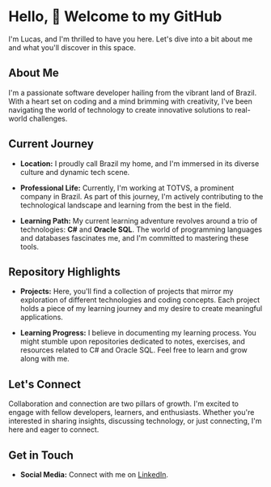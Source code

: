 # Hello, 👋 Welcome to my GitHub

I'm Lucas, and I'm thrilled to have you here. Let's dive into a bit about me and what you'll discover in this space.

## About Me

I'm a passionate software developer hailing from the vibrant land of Brazil. With a heart set on coding and a mind brimming with creativity, I've been navigating the world of technology to create innovative solutions to real-world challenges.

## Current Journey

- **Location:** I proudly call Brazil my home, and I'm immersed in its diverse culture and dynamic tech scene.

- **Professional Life:** Currently, I'm working at TOTVS, a prominent company in Brazil. As part of this journey, I'm actively contributing to the technological landscape and learning from the best in the field.

- **Learning Path:** My current learning adventure revolves around a trio of technologies: **C#** and **Oracle SQL**. The world of programming languages and databases fascinates me, and I'm committed to mastering these tools.

## Repository Highlights

- **Projects:** Here, you'll find a collection of projects that mirror my exploration of different technologies and coding concepts. Each project holds a piece of my learning journey and my desire to create meaningful applications.

- **Learning Progress:** I believe in documenting my learning process. You might stumble upon repositories dedicated to notes, exercises, and resources related to C# and Oracle SQL. Feel free to learn and grow along with me.

## Let's Connect

Collaboration and connection are two pillars of growth. I'm excited to engage with fellow developers, learners, and enthusiasts. Whether you're interested in sharing insights, discussing technology, or just connecting, I'm here and eager to connect.

## Get in Touch

- **Social Media:** Connect with me on [LinkedIn](https://www.linkedin.com/in/lucaseduardofdr/).

